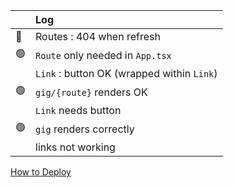 &#8203;        | Log
-------------- | :--
:red_circle:   | Routes : 404 when refresh
:green_circle: | `Route` only needed in `App.tsx` 
&#8203;        | `Link` : button OK (wrapped within `Link`)
:green_circle: | `gig/{route}` renders OK
&#8203;        | `Link` needs button
:green_circle: | `gig` renders correctly
&#8203;        | links not working

[How to Deploy](https://blog.devgenius.io/how-to-deploy-your-vite-react-app-to-github-pages-with-and-without-react-router-b060d912b10e)
